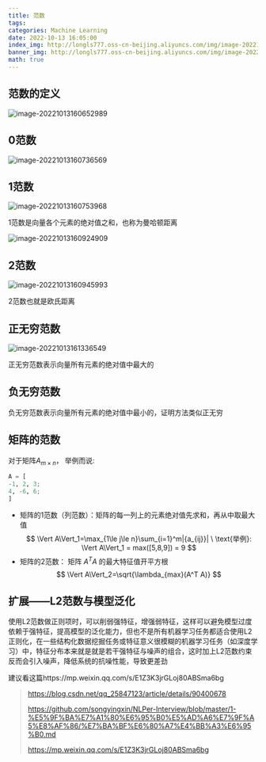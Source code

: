 ```yaml
---
title: 范数
tags: 
categories: Machine Learning
date: 2022-10-13 16:05:00
index_img: http://longls777.oss-cn-beijing.aliyuncs.com/img/image-20221013160652989.png
banner_img: http://longls777.oss-cn-beijing.aliyuncs.com/img/image-20221013160652989.png
math: true
---
```


## 范数的定义

![image-20221013160652989](http://longls777.oss-cn-beijing.aliyuncs.com/img/image-20221013160652989.png)

## 0范数

![image-20221013160736569](http://longls777.oss-cn-beijing.aliyuncs.com/img/image-20221013160736569.png)

## 1范数

![image-20221013160753968](http://longls777.oss-cn-beijing.aliyuncs.com/img/image-20221013160753968.png)

1范数是向量各个元素的绝对值之和，也称为曼哈顿距离

![image-20221013160924909](http://longls777.oss-cn-beijing.aliyuncs.com/img/image-20221013160924909.png)

## 2范数

![image-20221013160945993](http://longls777.oss-cn-beijing.aliyuncs.com/img/image-20221013160945993.png)

2范数也就是欧氏距离

## 正无穷范数

![image-20221013161336549](http://longls777.oss-cn-beijing.aliyuncs.com/img/image-20221013161336549.png)

正无穷范数表示向量所有元素的绝对值中最大的



## 负无穷范数

负无穷范数表示向量所有元素的绝对值中最小的，证明方法类似正无穷

## 矩阵的范数

对于矩阵$A_{m×n}$， 举例而说:

```python
A = [
-1, 2, 3;
4, -6, 6;
]
```



- 矩阵的1范数（列范数）：矩阵的每一列上的元素绝对值先求和，再从中取最大值 $$ \Vert A\Vert_1=\max_{1\le j\le n}\sum_{i=1}^m|{a_{ij}}| \ \text{举例}: \Vert A\Vert_1 = max([5,8,9]) = 9 $$
- 矩阵的2范数： 矩阵 $A^TA$ 的最大特征值开平方根 $$ \Vert A\Vert_2=\sqrt{\lambda_{max}(A^T A)} $$



## 扩展——L2范数与模型泛化

使用L2范数做正则项时，可以削弱强特征，增强弱特征，这样可以避免模型过度依赖于强特征，提高模型的泛化能力，但也不是所有机器学习任务都适合使用L2正则化，在一些结构化数据挖掘任务或特征意义很模糊的机器学习任务（如深度学习）中，特征分布本来就是就是若干强特征与噪声的组合，这时加上L2范数约束反而会引入噪声，降低系统的抗噪性能，导致更差劲

建议看这篇https://mp.weixin.qq.com/s/E1Z3K3jrGLoj80ABSma6bg

> https://blog.csdn.net/qq_25847123/article/details/90400678
>
> https://github.com/songyingxin/NLPer-Interview/blob/master/1-%E5%9F%BA%E7%A1%80%E6%95%B0%E5%AD%A6%E7%9F%A5%E8%AF%86/%E7%BA%BF%E6%80%A7%E4%BB%A3%E6%95%B0.md
>
> https://mp.weixin.qq.com/s/E1Z3K3jrGLoj80ABSma6bg
